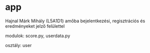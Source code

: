 # app
Hajnal Márk Mihály (L5A1D1)
amőba bejelentkezési, regisztrációs
és eredményeket jelző felülettel

modulok: score.py, userdata.py

osztály: user
